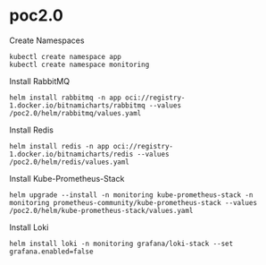 # poc2.0
Create Namespaces
```
kubectl create namespace app
kubectl create namespace monitoring

```

Install RabbitMQ
```
helm install rabbitmq -n app oci://registry-1.docker.io/bitnamicharts/rabbitmq --values /poc2.0/helm/rabbitmq/values.yaml
```

Install Redis
```
helm install redis -n app oci://registry-1.docker.io/bitnamicharts/redis --values /poc2.0/helm/redis/values.yaml
```

Install Kube-Prometheus-Stack
```
helm upgrade --install -n monitoring kube-prometheus-stack -n monitoring prometheus-community/kube-prometheus-stack --values /poc2.0/helm/kube-prometheus-stack/values.yaml
```

Install Loki
```
helm install loki -n monitoring grafana/loki-stack --set grafana.enabled=false
```
